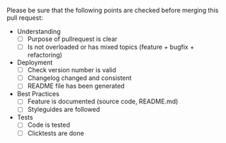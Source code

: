 Please be sure that the following points are checked before merging this pull request:

* Understanding
  - [ ] Purpose of pullrequest is clear
  - [ ] Is not overloaded or has mixed topics (feature + bugfix + refactoring)

* Deployment
  - [ ] Check version number is valid
  - [ ] Changelog changed and consistent
  - [ ] README file has been generated

* Best Practices
  - [ ] Feature is documented (source code, README.md)
  - [ ] Styleguides are followed

* Tests
  - [ ] Code is tested
  - [ ] Clicktests are done
